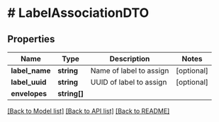 # # LabelAssociationDTO

## Properties

Name | Type | Description | Notes
------------ | ------------- | ------------- | -------------
**label_name** | **string** | Name of label to assign | [optional]
**label_uuid** | **string** | UUID of label to assign | [optional]
**envelopes** | **string[]** |  |

[[Back to Model list]](../../README.md#models) [[Back to API list]](../../README.md#endpoints) [[Back to README]](../../README.md)
